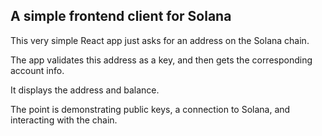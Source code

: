 ## A simple frontend client for Solana

This very simple React app just asks for an address on the Solana chain.

The app validates this address as a key, and then gets the corresponding account info.

It displays the address and balance.

The point is demonstrating public keys, a connection to Solana, and interacting with the chain.
